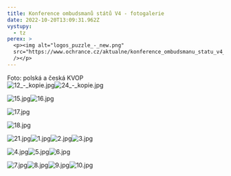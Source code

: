 ```yaml
---
title: Konference ombudsmanů států V4 - fotogalerie
date: 2022-10-20T13:09:31.962Z
vystupy:
  - tz
perex: >
  <p><img alt="logos_puzzle_-_new.png"
  src="https://www.ochrance.cz/aktualne/konference_ombudsmanu_statu_v4_-_fotogalerie/logos_puzzle_-_new.png"
  /></p>
---
```

<p>Foto: polská a česká KVOP<br />
<img alt="12_-_kopie.jpg" src="https://www.ochrance.cz/aktualne/konference_ombudsmanu_statu_v4_-_fotogalerie/12_-_kopie.jpg" /><img alt="24_-_kopie.jpg" src="https://www.ochrance.cz/aktualne/konference_ombudsmanu_statu_v4_-_fotogalerie/24_-_kopie.jpg" /></p>

<p><img alt="15.jpg" src="https://www.ochrance.cz/aktualne/konference_ombudsmanu_statu_v4_-_fotogalerie/15.jpg" /><img alt="16.jpg" src="https://www.ochrance.cz/aktualne/konference_ombudsmanu_statu_v4_-_fotogalerie/16.jpg" /></p>

<p><img alt="17.jpg" src="https://www.ochrance.cz/aktualne/konference_ombudsmanu_statu_v4_-_fotogalerie/17.jpg" /></p>

<p><img alt="18.jpg" src="https://www.ochrance.cz/aktualne/konference_ombudsmanu_statu_v4_-_fotogalerie/18.jpg" /></p>

<p><img alt="21.jpg" src="https://www.ochrance.cz/aktualne/konference_ombudsmanu_statu_v4_-_fotogalerie/21.jpg" /><img alt="1.jpg" src="https://www.ochrance.cz/aktualne/konference_ombudsmanu_statu_v4_-_fotogalerie/1.jpg" /><img alt="2.jpg" src="https://www.ochrance.cz/aktualne/konference_ombudsmanu_statu_v4_-_fotogalerie/2.jpg" /><img alt="3.jpg" src="https://www.ochrance.cz/aktualne/konference_ombudsmanu_statu_v4_-_fotogalerie/3.jpg" /></p>

<p><img alt="4.jpg" src="https://www.ochrance.cz/aktualne/konference_ombudsmanu_statu_v4_-_fotogalerie/4.jpg" /><img alt="5.jpg" src="https://www.ochrance.cz/aktualne/konference_ombudsmanu_statu_v4_-_fotogalerie/5.jpg" /><img alt="6.jpg" src="https://www.ochrance.cz/aktualne/konference_ombudsmanu_statu_v4_-_fotogalerie/6.jpg" /></p>

<p><img alt="7.jpg" src="https://www.ochrance.cz/aktualne/konference_ombudsmanu_statu_v4_-_fotogalerie/7.jpg" /><img alt="8.jpg" src="https://www.ochrance.cz/aktualne/konference_ombudsmanu_statu_v4_-_fotogalerie/8.jpg" /><img alt="9.jpg" src="https://www.ochrance.cz/aktualne/konference_ombudsmanu_statu_v4_-_fotogalerie/9.jpg" /><img alt="10.jpg" src="https://www.ochrance.cz/aktualne/konference_ombudsmanu_statu_v4_-_fotogalerie/10.jpg" /></p>
